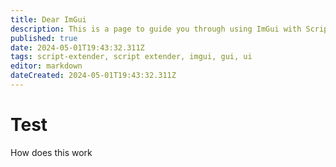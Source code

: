 ```yaml
---
title: Dear ImGui
description: This is a page to guide you through using ImGui with ScriptExtender
published: true
date: 2024-05-01T19:43:32.311Z
tags: script-extender, script extender, imgui, gui, ui
editor: markdown
dateCreated: 2024-05-01T19:43:32.311Z
---
```


# Test
How does this work
